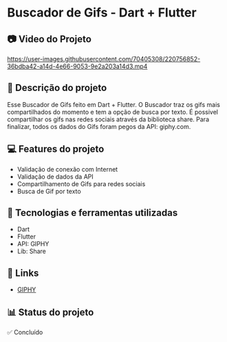# Buscador de Gifs - Dart + Flutter
## 📷 Video do Projeto

https://user-images.githubusercontent.com/70405308/220756852-36bdba42-a14d-4e66-9053-9e2a203a14d3.mp4

## 📝 Descrição do projeto
Esse Buscador de Gifs feito em Dart + Flutter. O Buscador traz os gifs mais compartilhados do momento e tem a opção de busca por texto. É possivel compartilhar os gifs nas redes sociais através da biblioteca share. Para finalizar, todos os dados do Gifs foram pegos da API: giphy.com.

## 💻 Features do projeto
* Validação de conexão com Internet
* Validação de dados da API
* Compartilhamento de Gifs para redes sociais
* Busca de Gif por texto

## 🚀 Tecnologias e ferramentas utilizadas
* Dart
* Flutter
* API: GIPHY
* Lib: Share

## 📌 Links
* [GIPHY](https://developers.giphy.com)

## 📊 Status do projeto
✅ Concluído
